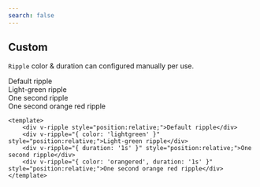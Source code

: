 ```yaml
---
search: false
---
```


## Custom

`Ripple` <span class="VPBadge tip">color & duration</span> can configured manually per use.

<DemoContainer>
	<div style="justify-content:space-around">
		<div class="ripple" v-ripple>Default ripple</div>
		<div class="ripple" v-ripple="{ color: 'lightgreen' }">Light-green ripple</div>
		<div class="ripple" v-ripple="{ duration: '1s' }">One second ripple</div>
		<div class="ripple" v-ripple="{ color: 'orangered', duration: '1s' }">One second orange red ripple</div>
	</div>
</DemoContainer>

```vue
<template>
	<div v-ripple style="position:relative;">Default ripple</div>
	<div v-ripple="{ color: 'lightgreen' }" style="position:relative;">Light-green ripple</div>
	<div v-ripple="{ duration: '1s' }" style="position:relative;">One second ripple</div>
	<div v-ripple="{ color: 'orangered', duration: '1s' }" style="position:relative;">One second orange red ripple</div>
</template>
```

